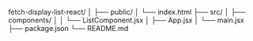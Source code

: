 fetch-display-list-react/
│
├── public/
│   └── index.html
├── src/
│   ├── components/
│   │   └── ListComponent.jsx
│   ├── App.jsx
│   └── main.jsx
├── package.json
└── README.md
